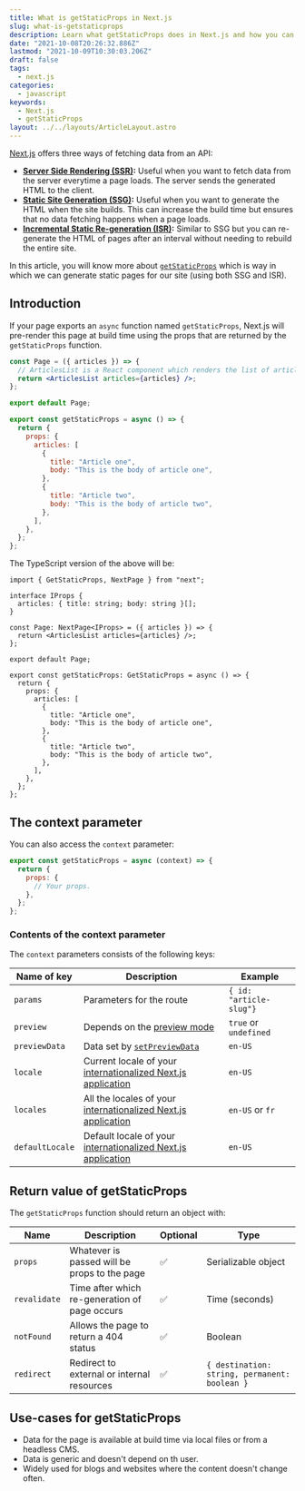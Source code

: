```yaml
---
title: What is getStaticProps in Next.js
slug: what-is-getstaticprops
description: Learn what getStaticProps does in Next.js and how you can use it to create fast sites.
date: "2021-10-08T20:26:32.886Z"
lastmod: "2021-10-09T10:30:03.206Z"
draft: false
tags:
  - next.js
categories:
  - javascript
keywords:
  - Next.js
  - getStaticProps
layout: ../../layouts/ArticleLayout.astro
---
```


[Next.js](https://nextjs.org/) offers three ways of fetching data from an API:

- **[Server Side Rendering (SSR)](https://nextjs.org/docs/basic-features/data-fetching#getserversideprops-server-side-rendering):** Useful when you want to fetch data from the server everytime a page loads. The server sends the generated HTML to the client.
- **[Static Site Generation (SSG)](https://nextjs.org/docs/basic-features/data-fetching#getstaticprops-static-generation):** Useful when you want to generate the HTML when the site builds. This can increase the build time but ensures that no data fetching happens when a page loads.
- **[Incremental Static Re-generation (ISR)](https://nextjs.org/docs/basic-features/data-fetching#incremental-static-regeneration):** Similar to SSG but you can re-generate the HTML of pages after an interval without needing to rebuild the entire site.

In this article, you will know more about [`getStaticProps`](https://nextjs.org/docs/basic-features/data-fetching#getstaticprops-static-generation) which is way in which we can generate static pages for our site (using both SSG and ISR).

## Introduction

If your page exports an `async` function named `getStaticProps`, Next.js will pre-render this page at build time using the props that are returned by the `getStaticProps` function.

```jsx
const Page = ({ articles }) => {
  // ArticlesList is a React component which renders the list of articles.
  return <ArticlesList articles={articles} />;
};

export default Page;

export const getStaticProps = async () => {
  return {
    props: {
      articles: [
        {
          title: "Article one",
          body: "This is the body of article one",
        },
        {
          title: "Article two",
          body: "This is the body of article two",
        },
      ],
    },
  };
};
```

The TypeScript version of the above will be:

```tsx {13}
import { GetStaticProps, NextPage } from "next";

interface IProps {
  articles: { title: string; body: string }[];
}

const Page: NextPage<IProps> = ({ articles }) => {
  return <ArticlesList articles={articles} />;
};

export default Page;

export const getStaticProps: GetStaticProps = async () => {
  return {
    props: {
      articles: [
        {
          title: "Article one",
          body: "This is the body of article one",
        },
        {
          title: "Article two",
          body: "This is the body of article two",
        },
      ],
    },
  };
};
```

## The context parameter

You can also access the `context` parameter:

```jsx
export const getStaticProps = async (context) => {
  return {
    props: {
      // Your props.
    },
  };
};
```

### Contents of the context parameter

The `context` parameters consists of the following keys:

| Name of key     | Description                                                                                                                         | Example                 |
| --------------- | ----------------------------------------------------------------------------------------------------------------------------------- | ----------------------- |
| `params`        | Parameters for the route                                                                                                            | `{ id: "article-slug"}` |
| `preview`       | Depends on the [preview mode](https://nextjs.org/docs/advanced-features/preview-mode)                                               | `true` or `undefined`   |
| `previewData`   | Data set by [`setPreviewData`](https://nextjs.org/docs/advanced-features/preview-mode#step-1-create-and-access-a-preview-api-route) | `en-US`                 |
| `locale`        | Current locale of your [internationalized Next.js application](https://nextjs.org/docs/advanced-features/i18n-routing)              | `en-US`                 |
| `locales`       | All the locales of your [internationalized Next.js application](https://nextjs.org/docs/advanced-features/i18n-routing)             | `en-US` or `fr`         |
| `defaultLocale` | Default locale of your [internationalized Next.js application](https://nextjs.org/docs/advanced-features/i18n-routing)              | `en-US`                 |

## Return value of getStaticProps

The `getStaticProps` function should return an object with:

| Name         | Description                                   | Optional | Type                                          |
| ------------ | --------------------------------------------- | -------- | --------------------------------------------- |
| `props`      | Whatever is passed will be props to the page  | ✅       | Serializable object                           |
| `revalidate` | Time after which re-generation of page occurs | ✅       | Time (seconds)                                |
| `notFound`   | Allows the page to return a 404 status        | ✅       | Boolean                                       |
| `redirect`   | Redirect to external or internal resources    | ✅       | `{ destination: string, permanent: boolean }` |

## Use-cases for getStaticProps

- Data for the page is available at build time via local files or from a headless CMS.
- Data is generic and doesn't depend on th user.
- Widely used for blogs and websites where the content doesn't change often.
